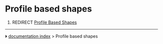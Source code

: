 # Profile based shapes
1.  REDIRECT [Profile Based Shapes](Profile_Based_Shapes.md)



---
⏵ [documentation index](../README.md) > Profile based shapes
